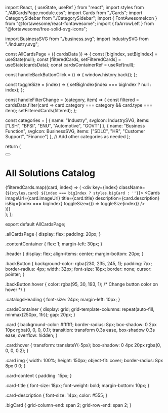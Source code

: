 import React, { useState, useRef } from "react";
import styles from "./AllCardsPage.module.css";
import Cards from "./Cards";
import CategorySidebar from "./CategorySidebar";
import { FontAwesomeIcon } from "@fortawesome/react-fontawesome";
import { faArrowLeft } from "@fortawesome/free-solid-svg-icons";

import BusinessSVG from "./business.svg";
import IndustrySVG from "./industry.svg";

const AllCardsPage = ({ cardsData }) => {
  const [bigIndex, setBigIndex] = useState(null);
  const [filteredCards, setFilteredCards] = useState(cardsData);
  const cardsContainerRef = useRef(null);

  const handleBackButtonClick = () => {
    window.history.back();
  };

  const toggleSize = (index) => {
    setBigIndex(index === bigIndex ? null : index);
  };

  const handleFilterChange = (category, item) => {
    const filtered = cardsData.filter(card => card.category === category && card.type === item);
    setFilteredCards(filtered);
  };

  const categories = [
    {
      name: "Industry",
      svgIcon: IndustrySVG,
      items: ["LSH", "BFSI", "ENU", "Automotive", "GOVT"]
    },
    {
      name: "Business Function",
      svgIcon: BusinessSVG,
      items: ["SDLC", "HR", "Customer Support", "Finance"]
    },
    // Add other categories as needed
  ];

  return (
    <div className={styles.allCardsPage}>
      <CategorySidebar categories={categories} onFilterChange={handleFilterChange} />
      <div className={styles.contentContainer}>
        <div className={styles.header}>
          <button onClick={handleBackButtonClick} className={styles.backButton}>
            <FontAwesomeIcon icon={faArrowLeft} />
          </button>
          <h1 className={styles.catalogsHeading}>All Solutions Catalog</h1>
        </div>
        <div className={styles.cardsContainer} ref={cardsContainerRef}>
          {filteredCards.map((card, index) => (
            <div key={index} className={`${styles.card} ${index === bigIndex ? styles.bigCard : ''}`}>
              <Cards
                imageUrl={card.imageUrl}
                title={card.title}
                description={card.description}
                isBig={index === bigIndex}
                toggleSize={() => toggleSize(index)}
              />
            </div>
          ))}
        </div>
      </div>
    </div>
  );
};

export default AllCardsPage;




.allCardsPage {
  display: flex;
  padding: 20px;
}

.contentContainer {
  flex: 1;
  margin-left: 30px;
}

.header {
  display: flex;
  align-items: center;
  margin-bottom: 20px;
}

.backButton {
  background-color: rgba(230, 235, 245, 1);
  padding: 7px;
  border-radius: 4px;
  width: 32px;
  font-size: 18px;
  border: none;
  cursor: pointer;
}

.backButton:hover {
  color: rgba(95, 30, 193, 1); /* Change button color on hover */
}

.catalogsHeading {
  font-size: 24px;
  margin-left: 10px;
}

.cardsContainer {
  display: grid;
  grid-template-columns: repeat(auto-fill, minmax(250px, 1fr));
  gap: 20px;
}

.card {
  background-color: #ffffff;
  border-radius: 8px;
  box-shadow: 0 2px 10px rgba(0, 0, 0, 0.1);
  transition: transform 0.3s ease, box-shadow 0.3s ease;
  overflow: hidden;
}

.card:hover {
  transform: translateY(-5px);
  box-shadow: 0 4px 20px rgba(0, 0, 0, 0.2);
}

.card img {
  width: 100%;
  height: 150px;
  object-fit: cover;
  border-radius: 8px 8px 0 0;
}

.card-content {
  padding: 15px;
}

.card-title {
  font-size: 18px;
  font-weight: bold;
  margin-bottom: 10px;
}

.card-description {
  font-size: 14px;
  color: #555;
}

.bigCard {
  grid-column-end: span 2;
  grid-row-end: span 2;
}
